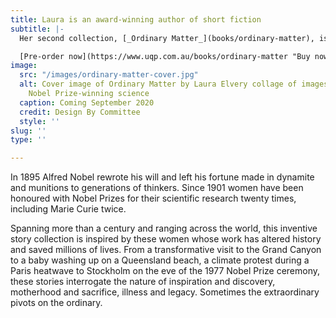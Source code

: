 ```yaml
---
title: Laura is an award-winning author of short fiction
subtitle: |-
  Her second collection, [_Ordinary Matter_](books/ordinary-matter), is inspired by the twenty times women have won Nobel Prizes for science.

  [Pre-order now](https://www.uqp.com.au/books/ordinary-matter "Buy now") →
image:
  src: "/images/ordinary-matter-cover.jpg"
  alt: Cover image of Ordinary Matter by Laura Elvery collage of images related to
    Nobel Prize-winning science
  caption: Coming September 2020
  credit: Design By Committee
  style: ''
slug: ''
type: ''

---
```

In 1895 Alfred Nobel rewrote his will and left his fortune made in dynamite and munitions to generations of thinkers. Since 1901 women have been honoured with Nobel Prizes for their scientific research twenty times, including Marie Curie twice.

Spanning more than a century and ranging across the world, this inventive story collection is inspired by these women whose work has altered history and saved millions of lives. From a transformative visit to the Grand Canyon to a baby washing up on a Queensland beach, a climate protest during a Paris heatwave to Stockholm on the eve of the 1977 Nobel Prize ceremony, these stories interrogate the nature of inspiration and discovery, motherhood and sacrifice, illness and legacy. Sometimes the extraordinary pivots on the ordinary.